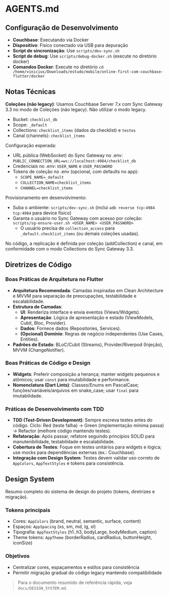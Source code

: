 # AGENTS.md

## Configuração de Desenvolvimento

- **Couchbase**: Executando via Docker
- **Dispositivo**: Físico conectado via USB para depuração
- **Script de sincronização**: Use `scripts/dev-sync.sh`
- **Script de debug**: Use `scripts/debug-docker.sh` (execute no diretório docker)
- **Comandos Docker**: Execute no diretório `cd /home/vinicius/Downloads/estudo/mobile/online-first-com-couchbase-flutter/docker`

## Notas Técnicas

**Coleções (não legacy)**: Usamos Couchbase Server 7.x com Sync Gateway 3.3 no modo de Coleções (não legacy). Não utilizar o modo legacy.

- Bucket: `checklist_db`
- Scope: `_default`
- Collections: `checklist_items` (dados da checklist) e `testes`
- Canal (channels): `checklist_items`

Configuração esperada:

- URL pública (WebSocket) do Sync Gateway no .env: `PUBLIC_CONNECTION_URL=ws://localhost:4984/checklist_db`
- Credenciais no .env: `USER_NAME` e `USER_PASSWORD`
- Tokens de coleção no .env (opcional, com defaults no app):
  - `SCOPE_NAME=_default`
  - `COLLECTION_NAME=checklist_items`
  - `CHANNEL=checklist_items`

Provisionamento em desenvolvimento:

- Suba o ambiente: `scripts/dev-sync.sh` (inclui `adb reverse tcp:4984 tcp:4984` para device físico)
- Garanta o usuário no Sync Gateway com acesso por coleção: `scripts/sg-ensure-user.sh <USER_NAME> <USER_PASSWORD>`
  - O usuário precisa de `collection_access` para `_default.checklist_items` (ou demais coleções usadas).

No código, a replicação é definida por coleção (addCollection) e canal, em conformidade com o modo Collections do Sync Gateway 3.3.

## Diretrizes de Código

### Boas Práticas de Arquitetura no Flutter
- **Arquitetura Recomendada**: Camadas inspiradas em Clean Architecture e MVVM para separação de preocupações, testabilidade e escalabilidade.
- **Estrutura de Camadas**:
  - **UI**: Renderiza interface e envia eventos (Views/Widgets).
  - **Apresentação**: Lógica de apresentação e estado (ViewModels, Cubit, Bloc, Provider).
  - **Dados**: Fornece dados (Repositories, Services).
  - **(Opcional) Domínio**: Regras de negócio independentes (Use Cases, Entities).
- **Padrões de Estado**: BLoC/Cubit (Streams), Provider/Riverpod (Injeção), MVVM (ChangeNotifier).

### Boas Práticas de Código e Design
- **Widgets**: Preferir composição a herança; manter widgets pequenos e atômicos; usar `const` para imutabilidade e performance.
- **Nomenclatura (Dart Lints)**: Classes/Enums em PascalCase; funções/variáveis/arquivos em snake_case; usar `final` para imutabilidade.
### Práticas de Desenvolvimento com TDD
- **TDD (Test-Driven Development)**: Sempre escreva testes antes do código. Ciclo: Red (teste falha) → Green (implementação mínima passa) → Refactor (melhore código mantendo testes).
- **Refatoração**: Após passar, refatore seguindo princípios SOLID para manutenibilidade, testabilidade e escalabilidade.
- **Cobertura de Testes**: Foque em testes unitários para widgets e lógica; use mocks para dependências externas (ex.: Couchbase).
- **Integração com Design System**: Testes devem validar uso correto de `AppColors`, `AppTextStyles` e tokens para consistência.

## Design System

Resumo completo do sistema de design do projeto (tokens, diretrizes e migração).

### Tokens principais
- Cores: `AppColors` (brand, neutral, semantic, surface, content)
- Espaços: `AppSpacing` (xs, sm, md, lg, xl)
- Tipografia: `AppTextStyles` (h1..h3, bodyLarge, bodyMedium, caption)
- Theme tokens: `AppTheme` (borderRadius, cardRadius, buttonHeight, iconSize)

### Objetivos
- Centralizar cores, espaçamentos e estilos para consistência
- Permitir migração gradual do código legacy mantendo compatibilidade


> Para o documento resumido de referência rápida, veja `docs/DESIGN_SYSTEM.md`.